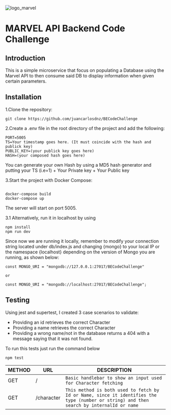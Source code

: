 ![logo_marvel](https://cdn.ceoworld.biz/wp-content/uploads/2018/03/Marvel-logo.jpg)

# MARVEL API Backend Code Challenge

## Introduction

This is a simple microservice that focus on populating a Database using the Marvel API to then consume said DB to display information when given certain parameters.

## Installation

1.Clone the repository:
```
git clone https://github.com/juancarlosdnz/BECodeChallenge
```
2.Create a .env file in the root directory of the project and add the following:
```
PORT=5005
TS=Your timestamp goes here. (It must coincide with the hash and publick key)
PUBLIC_KEY=(your publick key goes here)
HASH=(your composed hash goes here)
```
You can generate your own Hash by using a MD5 hash generator and putting your TS (i.e=1) + Your Private key + Your Public key

3.Start the project with Docker Compose:

```

docker-compose build
docker-compose up
```

The server will start on port 5005.

3.1 Alternatively, run it in localhost by using

```
npm install
npm run dev
```
Since now we are running it locally, remember to modify your connection string located under db/index.js and changing {mongo} to your local IP or the namespace {localhost} depending on the version of Mongo you are running, as shown below:

```
const MONGO_URI = "mongodb://127.0.0.1:27017/BECodeChallenge"

or

const MONGO_URI = "mongodb://localhost:27017/BECodeChallenge";
```
## Testing

Using jest and supertest, I created 3 case scenarios to validate:

 * Providing an id retrieves the correct Character
 * Providing a name retrieves the correct Character
 * Providing a wrong name/not in the database returns a 404 with a message saying that it was not found.

To run this tests just run the command below

```
npm test
```


| METHOD        | URL                                 | DESCRIPTION                                                     |
| ------------- | ------------------------------------| --------------------------------------------------|
| GET           | /                                   | `Basic handlebar to show an input used for Character fetching`   |
| GET           | /character                          | `This method is both used to fetch by Id or Name, since it identifies the type (number or string) and then search by internalId or name`   |
